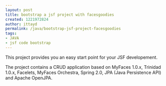 ```yaml
---
layout: post
title: bootstrap a jsf project with facesgoodies
created: 1221972824
author: ittayd
permalink: /java/bootstrap-jsf-project-facesgoodies
tags:
- JAVA
- jsf code bootstrap
---
```

<p>This project provides you an easy start point for your JSF developement.</p><p>The project contains a CRUD application based on MyFaces 1.0.x, Trinidad 1.0.x, Facelets, MyFaces Orchestra, Spring 2.0, JPA (Java Persistence API) and Apache OpenJPA.</p>
